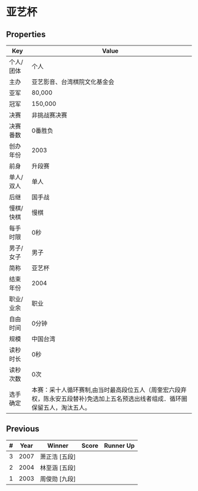 # 亚艺杯

## Properties

| Key | Value |
| --- | ----- |
| 个人/团体 | 个人 |
| 主办 | 亚艺影音、台湾棋院文化基金会 |
| 亚军 | 80,000 |
| 冠军 | 150,000 |
| 决赛 | 非挑战赛决赛 |
| 决赛番数 | 0番胜负 |
| 创办年份 | 2003 |
| 前身 | 升段赛 |
| 单人/双人 | 单人 |
| 后继 | 国手战 |
| 慢棋/快棋 | 慢棋 |
| 每手时限 | 0秒 |
| 男子/女子 | 男子 |
| 简称 | 亚艺杯 |
| 结束年份 | 2004 |
| 职业/业余 | 职业 |
| 自由时间 | 0分钟 |
| 规模 | 中国台湾 |
| 读秒时长 | 0秒 |
| 读秒次数 | 0次 |
| 选手确定 | 本赛：采十人循环赛制,由当时最高段位五人（周奎宏六段弃权，陈永安五段替补)免选加上五名预选出线者组成．循环圈保留五人，淘汰五人。 |

## Previous

| # | Year | Winner | Score | Runner Up |
| --- | --- | --- | --- | --- |
| 3 | 2007 | 萧正浩 [五段] |  |  |
| 2 | 2004 | 林至涵 [五段] |  |  |
| 1 | 2003 | 周俊勋 [九段] |  |  |

